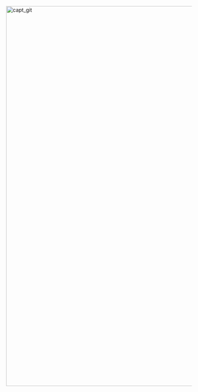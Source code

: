 <img width="1033" alt="capt_git" src="https://github.com/3uqiuQ/3uqiuQ/assets/130984240/4b3d3310-5031-4c83-80b2-e460d6fa749b">
